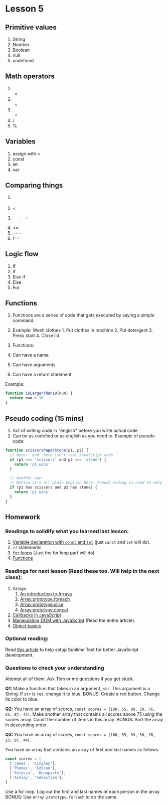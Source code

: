 # Lesson 5

## Primitive values

1. String
2. Number
3. Boolean
4. null
5. undefined

## Math operators

1. +
2. -
3. *
4. /
5. %

## Variables

1. assign with =
2. const
3. let
4. var

## Comparing things

1. >
2. <
3. >=
4. <=
5. ===
6. !==

## Logic flow

1. If
  1. If
  2. Else if
  3. Else
2. For

## Functions

1. Functions are a series of code that gets executed by saying a simple command.
  1. Example: Wash clothes
    1. Put clothes in machine
    2. Put detergent
    3. Press start
    4. Close lid

2. Functions:
  1. Can have a name
  2. Can have arguments
  3. Can have a return statement

Example:

```js
function isLargerThan10(num) {
  return num > 10
}
```

## Pseudo coding (15 mins)

1. Act of writing code in "english" before you write actual code
2. Can be as codefied or as english as you need to. Example of pseudo code:

```js
function scissorsPaperStone(p1, p2) {
  // Note: `and` here isn't real JavaScript code
  if (p1 === 'scissors' and p2 === 'stone') {
    return 'p1 wins'
  }

  // Another way:
  // Notice it's all plain english here. Pseudo coding is used to help you plan out how to code something
  if (p1 has scissors and p2 has stone) {
    return 'p1 wins'
  }
}
```

##  Homework

### Readings to solidify what you learned last lesson:

1. [Variable declaration with `const` and `let`](https://zellwk.com/blog/es6/#let-and-const) (just `const` and `let` will do).
2. `if` statements
3. [`for` loops](https://developer.mozilla.org/en-US/docs/Learn/JavaScript/Building_blocks/Looping_code) (Just the for loop part will do)
4. [Functions](https://developer.mozilla.org/en-US/docs/Learn/JavaScript/Building_blocks/Functions)

### Readings for next lesson (Read these too. Will help in the next class):

1. Arrays
    1. [An introduction to Arrays](https://developer.mozilla.org/en-US/docs/Learn/JavaScript/First_steps/Arrays)
    1. [Array.prototype.foreach](https://developer.mozilla.org/en-US/docs/Web/JavaScript/Reference/Global_Objects/Array/forEach)
    2. [Array.prototype.slice](https://developer.mozilla.org/en-US/docs/Web/JavaScript/Reference/Global_Objects/Array/slice)
    3. [Array.prototype.concat](https://developer.mozilla.org/en-US/docs/Web/JavaScript/Reference/Global_Objects/Array/concat)
2. [Callbacks in JavaScript](https://zellwk.com/blog/callbacks/)
3. [Manipulating DOM with JavaScript](https://zellwk.com/blog/js-in-dom/) (Read the entire article).
4. [Object basics](https://developer.mozilla.org/en-US/docs/Learn/JavaScript/Objects/Basics)

### Optional reading:

Read [this article](https://zellwk.com/blog/js-env/) to help setup Sublime Text for better JavaScript development.

### Questions to check your understanding

Attempt all of them. Ask Tom or me questions if you get stuck.

**Q1:** Make a function that takes in an argument, `str`. This argument is a String. If `str` is `red`, change it to blue. BONUS: Create a red button. Change its color to blue.

**Q2:** You have an array of scores, `const scores = [100, 55, 89, 50, 76, 23, 87, 44]`. Make another array that contains all scores above 75 using the scores array. Count the number of items in this array. BONUS: Sort the array in descending order.

**Q3:** You have an array of scores, `const scores = [100, 55, 89, 50, 76, 23, 87, 44]`.

You have an array that contains an array of first and last names as follows:

```js
const scores = [
  ['James', 'Kingley'],
  ['Thomas', 'Edison'],
  ['Selesia', 'Bonaparte'],
  ['Ashley', 'Sebastian'],
]
```

Use a for loop. Log out the first and last names of each person in the array. BONUS: Use `Array.prototype.forEach` to do the same.